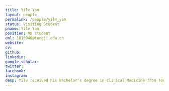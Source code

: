 ```yaml
---
title: Yilv Yan
layout: people
permalink: /people/yilv_yan
status: Visiting Student
pname: Yilv Yan
position: MD student
eml: 1810946@tongji.edu.cn
website: 
cv: 
github: 
linkedin:
google_scholar: 
twitter: 
facebook: 
instagram:
desp: Yilv received his Bachelor's degree in Clinical Medicine from Tongji University in 2018. His Current research is focusing on the transcriptome, genome and proteome of lung cancer.
---
```

